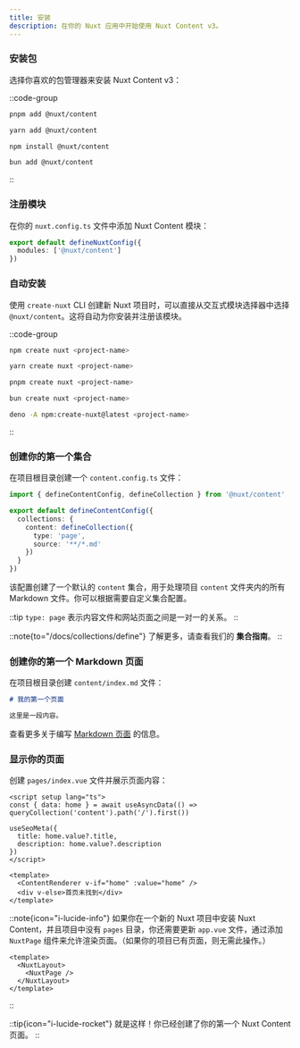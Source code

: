 ```yaml
---
title: 安装
description: 在你的 Nuxt 应用中开始使用 Nuxt Content v3。
---
```


### 安装包

选择你喜欢的包管理器来安装 Nuxt Content v3：

::code-group
```bash [pnpm]
pnpm add @nuxt/content
```

```bash [yarn]
yarn add @nuxt/content
```

```bash [npm]
npm install @nuxt/content
```

```bash [bun]
bun add @nuxt/content
```
::

### 注册模块

在你的 `nuxt.config.ts` 文件中添加 Nuxt Content 模块：

```ts [nuxt.config.ts]
export default defineNuxtConfig({
  modules: ['@nuxt/content']
})
```

### 自动安装

使用 `create-nuxt` CLI 创建新 Nuxt 项目时，可以直接从交互式模块选择器中选择 `@nuxt/content`。这将自动为你安装并注册该模块。

::code-group
```bash [npm]
npm create nuxt <project-name>
```

```bash [yarn]
yarn create nuxt <project-name>
```

```bash [pnpm]
pnpm create nuxt <project-name>
```

```bash [bun]
bun create nuxt <project-name>
```

```bash [deno]
deno -A npm:create-nuxt@latest <project-name>
```
::

### 创建你的第一个集合

在项目根目录创建一个 `content.config.ts` 文件：

```ts [content.config.ts]
import { defineContentConfig, defineCollection } from '@nuxt/content'

export default defineContentConfig({
  collections: {
    content: defineCollection({
      type: 'page',
      source: '**/*.md'
    })
  }
})
```

该配置创建了一个默认的 `content` 集合，用于处理项目 `content` 文件夹内的所有 Markdown 文件。你可以根据需要自定义集合配置。

::tip
`type: page` 表示内容文件和网站页面之间是一对一的关系。
::

::note{to="/docs/collections/define"}
了解更多，请查看我们的 **集合指南**。
::

### 创建你的第一个 Markdown 页面

在项目根目录创建 `content/index.md` 文件：

```md [content/index.md]
# 我的第一个页面

这里是一段内容。
```

查看更多关于编写 [Markdown 页面](/docs/files/markdown) 的信息。

### 显示你的页面

创建 `pages/index.vue` 文件并展示页面内容：

```vue [pages/index.vue]
<script setup lang="ts">
const { data: home } = await useAsyncData(() => queryCollection('content').path('/').first())

useSeoMeta({
  title: home.value?.title,
  description: home.value?.description
})
</script>

<template>
  <ContentRenderer v-if="home" :value="home" />
  <div v-else>首页未找到</div>
</template>
```

::note{icon="i-lucide-info"}
如果你在一个新的 Nuxt 项目中安装 Nuxt Content，并且项目中没有 `pages` 目录，你还需要更新 `app.vue` 文件，通过添加 `NuxtPage` 组件来允许渲染页面。（如果你的项目已有页面，则无需此操作。）

```vue [app.vue]
<template>
  <NuxtLayout>
    <NuxtPage />
  </NuxtLayout>
</template>
```
::

::tip{icon="i-lucide-rocket"}
就是这样！你已经创建了你的第一个 Nuxt Content 页面。
::